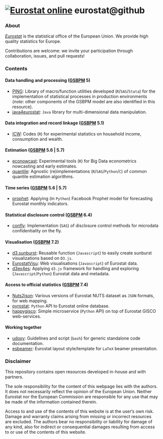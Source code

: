 
[![Eurostat online]( https://img.shields.io/badge/everything_starts_here-go_social!-blue.png?style=plastic)]( https://github.com/eurostat/) 
eurostat@github
===============

### About

[_Eurostat_](http://ec.europa.eu/eurostat) is the statistical office of the European Union. We provide high quality statistics for Europe.

Contributions are welcome: we invite your participation through collaboration, issues, and pull requests!

### Contents

#### Data handling and processing ([GSBPM](http://www1.unece.org/stat/platform/display/metis/The+Generic+Statistical+Business+Process+Model) 5)

* [PING](https://github.com/eurostat/PING): Library of macro/function utilities developed (`R`/`SAS`/`Stata`) for the implementation of statistical processes in production environments (_note_: other components of the GSBPM model are also identified in this resource).
* [java4eurostat](https://github.com/eurostat/java4eurostat): `Java` library for multi-dimensional data manipulation.

#### Data integration and record linkage ([GSBPM](http://www1.unece.org/stat/platform/display/metis/The+Generic+Statistical+Business+Process+Model) 5.1)

* [ICW](https://github.com/eurostat/ICW): Codes (`R`) for experimental statistics on household income, consumption and wealth.

#### Estimation ([GSBPM](http://www1.unece.org/stat/platform/display/metis/The+Generic+Statistical+Business+Process+Model) 5.6 | 5.7)

* [econowcast](https://github.com/eurostat/econowcast): Experimental tools (`R`) for Big Data econometrics nowcasting and early estimates.
* [quantile](https://github.com/eurostat/quantile): Agnostic (re)implementations (`R`/`SAS`/`Python`/`C`) of common quantile estimation algorithms.

#### Time series ([GSBPM](http://www1.unece.org/stat/platform/display/metis/The+Generic+Statistical+Business+Process+Model) 5.6 | 5.7)

* [prophet](https://github.com/eurostat/prophet): Applying (in `Python`) Facebook Prophet model for forecasting Eurostat monthly indicators.

#### Statistical disclosure control ([GSBPM](http://www1.unece.org/stat/platform/display/metis/The+Generic+Statistical+Business+Process+Model) 6.4)

* [confly](https://github.com/eurostat/confly): Implementation (`SAS`) of disclosure control methods for microdata confidentiality on the fly.

#### Visualisation ([GSBPM](http://www1.unece.org/stat/platform/display/metis/The+Generic+Statistical+Business+Process+Model) 7.2)

* [d3.sunburst](https://github.com/eurostat/d3.sunburst): Reusable function (`Javascript`) to easily create sunburst visualizations based on `D3.js`.
* [EurostatVisu](https://github.com/eurostat/EurostatVisu): Web visualisations (`Javascript`) of Eurostat data.
* [d3ex4es](https://github.com/eurostat/d3ex4es): Applying `d3.js` framework for handling and exploring (`Javascript`/`Python`) Eurostat data and metadata.

#### Access to official statistics ([GSBPM](http://www1.unece.org/stat/platform/display/metis/The+Generic+Statistical+Business+Process+Model) 7.4)

* [Nuts2json](https://github.com/eurostat/Nuts2json): Various versions of Eurostat NUTS dataset as `JSON` formats, for web mapping.
* [pyrostat](https://github.com/eurostat/pyrostat): `Python` API to Eurostat online database.
* [happygisco](https://github.com/eurostat/happygisco): Simple microservice (`Python` API) on top of Eurostat GISCO web-services.

#### Working together

* [udoxy](https://github.com/eurostat/udoxy): Guidelines and script (`bash`) for generic standalone code documentation.
* [esbeamer](https://github.com/eurostat/esbeamer): Eurostat layout style/template for `LaTeX` beamer presentation.

### Disclaimer

This repository contains open resources developed in-house and with partners.

The sole responsibility for the content of this webpage lies with the authors. It does not necessarily reflect the opinion of the European Union. Neither Eurostat nor the European Commission are responsible for any use that may be made of the information contained therein.

Access to and use of the contents of this website is at the user‘s own risk. Damage and warranty claims arising from missing or incorrect resources are excluded. The authors bear no responsibility or liability for damage of any kind, also for indirect or consequential damages resulting from access to or use of the contents of this website.

